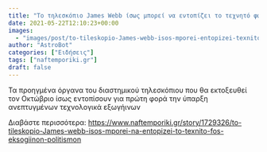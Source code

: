 ```yaml
---
title: "Το τηλεσκόπιο James Webb ίσως μπορεί να εντοπίζει το τεχνητό φως εξωγήινων πολιτισμών"
date: 2021-05-22T12:10:23+00:00
images:
  - "images/post/to-tileskopio-James-webb-isos-mporei-entopizei-texnito-eksogiinon-politismon.jpg"
author: "AstroBot"
categories: ["Ειδήσεις"]
tags: ["naftemporiki.gr"]
draft: false
---
```


Τα προηγμένα όργανα του διαστημικού τηλεσκόπιου που θα εκτοξευθεί τον Οκτώβριο ίσως εντοπίσουν για πρώτη φορά την ύπαρξη ανεπτυγμένων τεχνολογικά εξωγήινων

Διαβάστε περισσότερα: https://www.naftemporiki.gr/story/1729326/to-tileskopio-James-webb-isos-mporei-na-entopizei-to-texnito-fos-eksogiinon-politismon
